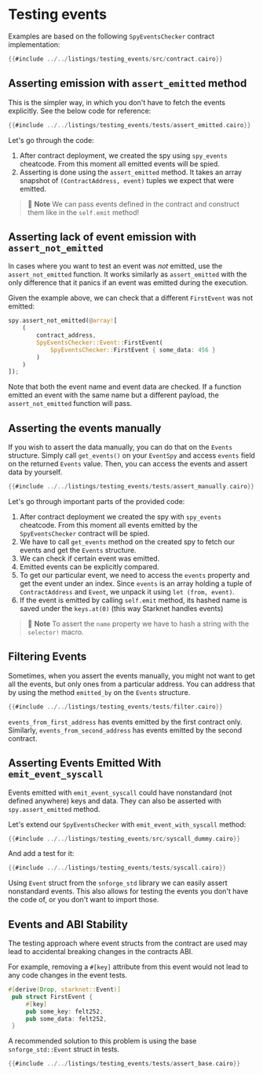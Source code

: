 # Testing events
Examples are based on the following `SpyEventsChecker` contract implementation:

```rust
{{#include ../../listings/testing_events/src/contract.cairo}}
```

## Asserting emission with `assert_emitted` method

This is the simpler way, in which you don't have to fetch the events explicitly.
See the below code for reference:

```rust
{{#include ../../listings/testing_events/tests/assert_emitted.cairo}}
```

Let's go through the code:

1. After contract deployment, we created the spy using `spy_events` cheatcode. From this moment all emitted events
will be spied.
2. Asserting is done using the `assert_emitted` method. It takes an array snapshot of `(ContractAddress, event)`
tuples we expect that were emitted.

> 📝 **Note**
> We can pass events defined in the contract and construct them like in the `self.emit` method!


## Asserting lack of event emission with `assert_not_emitted`

In cases where you want to test an event was *not* emitted, use the `assert_not_emitted` function.
It works similarly as `assert_emitted` with the only difference that it panics if an event was emitted during the execution.

Given the example above, we can check that a different `FirstEvent` was not emitted:

```rust
spy.assert_not_emitted(@array![
    (
        contract_address,
        SpyEventsChecker::Event::FirstEvent(
            SpyEventsChecker::FirstEvent { some_data: 456 }
        )
    )
]);
```

Note that both the event name and event data are checked.
If a function emitted an event with the same name but a different payload, the `assert_not_emitted` function will pass.

## Asserting the events manually
If you wish to assert the data manually, you can do that on the `Events` structure.
Simply call `get_events()` on your `EventSpy` and access `events`  field on the returned `Events` value.
Then, you can access the events and assert data by yourself.

```rust
{{#include ../../listings/testing_events/tests/assert_manually.cairo}}
```

Let's go through important parts of the provided code:

1. After contract deployment we created the spy with `spy_events` cheatcode.
From this moment all events emitted by the `SpyEventsChecker` contract will be spied.
2. We have to call `get_events` method on the created spy to fetch our events and get the `Events` structure.
3. We can check if certain event was emitted.
4. Emitted events can be explicitly compared.
5. To get our particular event, we need to access the `events` property and get the event under an index.
Since `events` is an array holding a tuple of `ContractAddress` and `Event`, we unpack it using `let (from, event)`.
6. If the event is emitted by calling `self.emit` method, its hashed name is saved under the `keys.at(0)`
(this way Starknet handles events)

> 📝 **Note**
> To assert the `name` property we have to hash a string with the `selector!` macro.


## Filtering Events

Sometimes, when you assert the events manually, you might not want to get all the events, but only ones from
a particular address. You can address that by using the method `emitted_by` on the `Events` structure.

```rust
{{#include ../../listings/testing_events/tests/filter.cairo}}
```

`events_from_first_address` has events emitted by the first contract only.
Similarly, `events_from_second_address` has events emitted by the second contract.

## Asserting Events Emitted With `emit_event_syscall`

Events emitted with `emit_event_syscall` could have nonstandard (not defined anywhere) keys and data.
They can also be asserted with `spy.assert_emitted` method.

Let's extend our `SpyEventsChecker` with `emit_event_with_syscall` method:

```rust
{{#include ../../listings/testing_events/src/syscall_dummy.cairo}}
```

And add a test for it:

```rust
{{#include ../../listings/testing_events/tests/syscall.cairo}}
```

Using `Event` struct from the `snforge_std` library we can easily assert nonstandard events.
This also allows for testing the events you don't have the code of, or you don't want to import those.

## Events and ABI Stability

The testing approach where event structs from the contract are used may lead to accidental breaking changes in the
contracts ABI.

For example, removing a `#[key]` attribute from this event would not lead to any code changes in the event tests.

```rust
#[derive(Drop, starknet::Event)]
 pub struct FirstEvent {
     #[key]
     pub some_key: felt252,
     pub some_data: felt252,
 }
```

A recommended solution to this problem is using the base `snforge_std::Event` struct in tests.

```rust
{{#include ../../listings/testing_events/tests/assert_base.cairo}}
```
